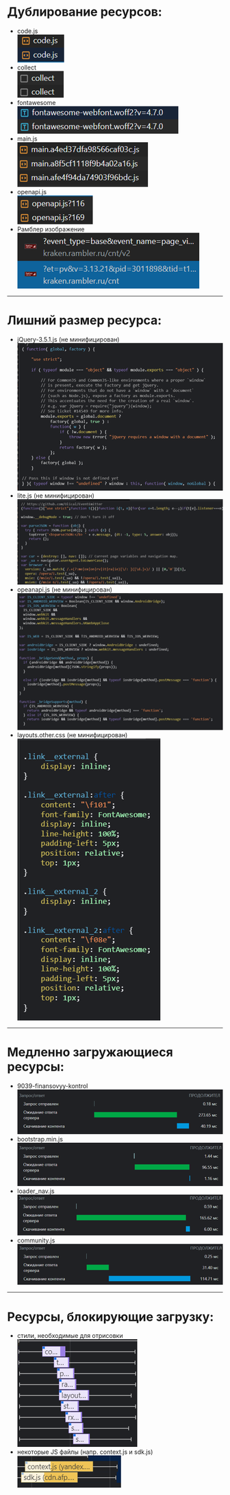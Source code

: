 # Дублирование ресурсов:
   - code.js <br />
   ![Alt text](image.png) <br />
   - collect <br />
   ![Alt text](image-1.png) <br />
   - fontawesome <br />
   ![Alt text](image-2.png) <br />
   - main.js <br />
   ![Alt text](image-3.png) <br />
   - openapi.js <br />
   ![Alt text](image-4.png) <br />
   - Рамблер изображение <br />
   ![Alt text](image-5.png) <br />

<hr />

# Лишний размер ресурса:
   - jQuery-3.5.1.js (не минифицирован) <br />
   ![Alt text](image-6.png) <br />
   - lite.js (не минифицирован) <br />
   ![Alt text](image-7.png) <br />
   - opeanapi.js (не минифицирован) <br />
   ![Alt text](image-8.png) <br />
   - layouts.other.css (не минифицирован) <br />
   ![Alt text](image-9.png) <br />

<hr />

# Медленно загружающиеся ресурсы:
   - 9039-finansovyy-kontrol <br />
   ![Alt text](image-10.png) <br />
   - bootstrap.min.js <br />
   ![Alt text](image-11.png) <br />
   - loader_nav.js <br />
   ![Alt text](image-12.png) <br />
   - community.js <br />
   ![Alt text](image-13.png) <br />

<hr />

# Ресурсы, блокирующие загрузку:
   - стили, необходимые для отрисовки <br />
   ![Alt text](image-14.png) <br />
   - некоторые JS файлы (напр. context.js и sdk.js) <br />
   ![Alt text](image-15.png) <br />
